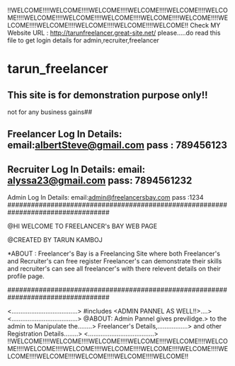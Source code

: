 !!WELCOME!!!!WELCOME!!!!WELCOME!!!!WELCOME!!!!WELCOME!!!!WELCOME!!!!WELCOME!!!!WELCOME!!!!WELCOME!!!!WELCOME!!!!WELCOME!!!!WELCOME!!!!WELCOME!!!!WELCOME!!!!WELCOME!!!!WELCOME!!
Check MY Website URL : http://tarunfreelancer.great-site.net/
please.....do read this file to get login details for admin,recruiter,freelancer
# tarun_freelancer
## This site is for demonstration purpose only!! 
not for any business gains##

Freelancer Log In Details:
      email:albertSteve@gmail.com
      pass : 789456123
--------------------------------------------------   
Recruiter Log In Details:
       email: alyssa23@gmail.com
       pass:  7894561232
-----------------------------------------------
Admin Log In Details:
    email:admin@freelancersbay.com
    pass :1234
##################################################################################

@HI WELCOME TO FREELANCER's BAY WEB PAGE 

@CREATED BY TARUN KAMBOJ

*ABOUT : Freelancer's Bay is a Freelancing Site where both Freelancer's and Recruiter's can free register
Freelancer's can demonstrate their skills and recruiter's can see all freelancer's with there relevent details
on their profile page.

##################################################################################

<.....................................>
#includes <ADMIN PANNEL AS WELL!!>....>
<.....................................>
@ABOUT: Admin Pannel gives previlidge.> 
to the admin to Manipulate the........> 
Freelancer's Details,.................>
and other Registration Details........>
<.....................................>
!!WELCOME!!!!WELCOME!!!!WELCOME!!!!WELCOME!!!!WELCOME!!!!WELCOME!!!!WELCOME!!!!WELCOME!!!!WELCOME!!!!WELCOME!!!!WELCOME!!!!WELCOME!!!!WELCOME!!!!WELCOME!!!!WELCOME!!!!WELCOME!!
